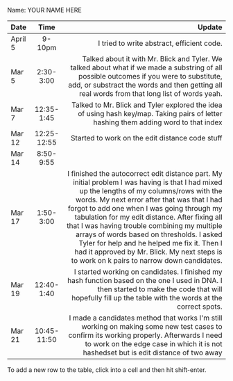 Name: YOUR NAME HERE

| Date    |    Time     |                                                                                                                                                                                                                                                                                                                                                                                                                                                                                                                                Update |
|:--------|:-----------:|--------------------------------------------------------------------------------------------------------------------------------------------------------------------------------------------------------------------------------------------------------------------------------------------------------------------------------------------------------------------------------------------------------------------------------------------------------------------------------------------------------------------------------------:|
| April 5 |   9-10pm    |                                                                                                                                                                                                                                                                                                                                                                                                                                                                                            I tried to write abstract, efficient code. |
| Mar 5   |  2:30-3:00  |                                                                                                                                                                                                                                                                                              Talked about it with Mr. Blick and Tyler. We talked about what if we made a substring of all possible outcomes if you were to substitute, add, or substract the words and then getting all real words from that long list of words yeah. |
| Mar 7   | 12:35-1:45  |                                                                                                                                                                                                                                                                                                                                                                                                  Talked to Mr. Blick and Tyler explored the idea of using hash key/map. Taking pairs of letter hashing them adding word to that index |
| Mar 12  | 12:25-12:55 |                                                                                                                                                                                                                                                                                                                                                                                                                                                                                       Started to work on the edit distance code stuff |
| Mar 14  |  8:50-9:55  |                                                                                                                                                                                                                                                                                                                                                                                                                                                                                                                                       |
| Mar 17  |  1:50-3:00  | I finished the autocorrect edit distance part. My initial problem I was having is that I had mixed up the lengths of my columns/rows with the words. My next error after that was that I had forgot to add one when I was going through my tabulation for my edit distance. After fixing all that I was having trouble combining my multiple arrays of words based on thresholds. I asked Tyler for help and he helped me fix it. Then I had it approved by Mr. Blick. My next steps is to work on k pairs to narrow down candidates. |
| Mar 19  | 12:40-1:40  |                                                                                                                                                                                                                                                                                                                               I started working on candidates. I finished my hash function based on the one I used in DNA. I then started to make the code that will hopefully fill up the table with the words at the correct spots. |
| Mar 21  | 10:45-11:50 |                                                                                                                                                                                                                                                                                                       I made a candidates method that works I'm still working on making some new test cases to confirm its working properly. Afterwards I need to work on the edge case in which it is not hashedset but is edit distance of two away |


To add a new row to the table, click into a cell and then hit shift-enter.